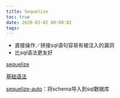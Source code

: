 ```yaml
---
title: Sequelize
toc: true
date: 2020-03-02 00:00:02
tags:
---
```



* 直接操作／拼接sql语句容易有被注入的漏洞
* 比sql语法更友好


[sequelize](https://github.com/sequelize/sequelize)

[基础语法](https://www.liaoxuefeng.com/wiki/1022910821149312/1101571555324224)

[sequelize-auto](https://github.com/sequelize/sequelize-auto)：将schema导入到sql数据库

